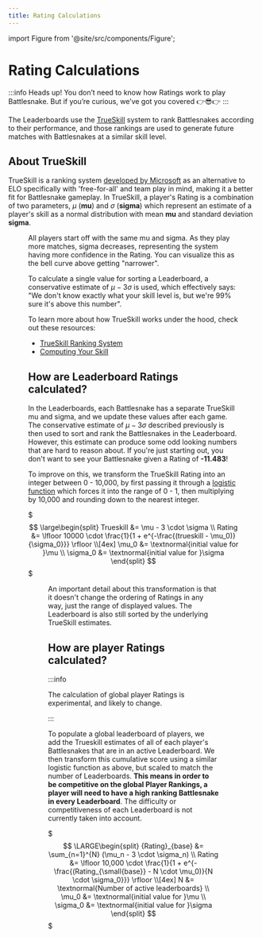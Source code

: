 ```yaml
---
title: Rating Calculations
---
```


import Figure from '@site/src/components/Figure';

# Rating Calculations


:::info
Heads up! You don’t need to know how Ratings work to play Battlesnake. But if you’re curious, we’ve got you covered :point_right::sunglasses::point_right:
:::

The Leaderboards use the [TrueSkill](https://en.wikipedia.org/wiki/TrueSkill) system to rank Battlesnakes according to their performance, and those rankings are used to generate future matches with Battlesnakes at a similar skill level.

## About TrueSkill


TrueSkill is a ranking system [developed by Microsoft](https://www.microsoft.com/en-us/research/project/trueskill-ranking-system/) as an alternative to ELO specifically with 'free-for-all' and team play in mind, making it a better fit for Battlesnake gameplay. In TrueSkill, a player's Rating is a combination of two parameters, $\mu$ (**mu**) and $\sigma$ (**sigma**) which represent an estimate of a player's skill as a normal distribution with mean **mu** and standard deviation **sigma**.

<Figure caption="A normal distribution with mean mu and standard deviation sigma" credit="http://www.moserware.com/2010/03/computing-your-skill.html" src="/img/normal-distribution.png" />

All players start off with the same mu and sigma. As they play more matches, sigma decreases, representing the system having more confidence in the Rating. You can visualize this as the bell curve above getting "narrower".

To calculate a single value for sorting a Leaderboard, a conservative estimate of $\mu - 3\sigma$ is used, which effectively says: "We don't know exactly what your skill level is, but we're 99% sure it's above this number".

To learn more about how TrueSkill works under the hood, check out these resources:
- [TrueSkill Ranking System](https://www.microsoft.com/en-us/research/project/trueskill-ranking-system/)
- [Computing Your Skill](http://www.moserware.com/2010/03/computing-your-skill.html)

## How are Leaderboard Ratings calculated?

In the Leaderboards, each Battlesnake has a separate TrueSkill mu and sigma, and we update these values after each game. The conservative estimate of $\mu - 3\sigma$ described previously is then used to sort and rank the Battlesnakes in the Leaderboard. However, this estimate can produce some odd looking numbers that are hard to reason about. If you're just starting out, you don't want to see your Battlesnake given a Rating of **-11.483**!

To improve on this, we transform the TrueSkill Rating into an integer between 0 - 10,000, by first passing it through a [logistic function](https://en.wikipedia.org/wiki/Logistic_function) which forces it into the range of 0 - 1, then multiplying by 10,000 and rounding down to the nearest integer.

$$$
\large\begin{split}
Trueskill &= \mu - 3 \cdot \sigma \\
Rating &= \lfloor 10000 \cdot \frac{1}{1 + e^{-\frac{(trueskill - \mu_0)}{\sigma_0}}} \rfloor \\[4ex]
\mu_0 &= \textnormal{initial value for }\mu \\
\sigma_0 &= \textnormal{initial value for }\sigma
\end{split}
$$$

<Figure caption="Transforming TrueSkill Ratings" src="/img/ratings_logistic_function.png" />

An important detail about this transformation is that it doesn't change the ordering of Ratings in any way, just the range of displayed values. The Leaderboard is also still sorted by the underlying TrueSkill estimates.

## How are player Ratings calculated?

:::info

The calculation of global player Ratings is experimental, and likely to change.

:::

To populate a global leaderboard of players, we add the Trueskill estimates of all of each player's Battlesnakes that are in an active Leaderboard. We then transform this cumulative score using a similar logistic function as above, but scaled to match the number of Leaderboards. **This means in order to be competitive on the global Player Rankings, a player will need to have a high ranking Battlesnake in every Leaderboard**. The difficulty or competitiveness of each Leaderboard is not currently taken into account.

$$$
\LARGE\begin{split}
{Rating}_{base} &= \sum_{n=1}^{N} (\mu_n - 3 \cdot \sigma_n) \\
Rating &= \lfloor 10,000 \cdot \frac{1}{1 + e^{-\frac{(Rating_{\small{base}} - N \cdot \mu_0)}{N \cdot \sigma_0}}} \rfloor \\[4ex]
N &= \textnormal{Number of active leaderboards} \\
\mu_0 &= \textnormal{initial value for }\mu \\
\sigma_0 &= \textnormal{initial value for }\sigma
\end{split}
$$$
